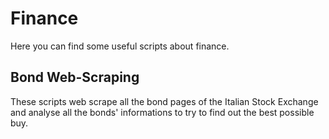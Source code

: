 # Finance
Here you can find some useful scripts about finance.

## Bond Web-Scraping
These scripts web scrape all the bond pages of the Italian Stock Exchange and analyse all the bonds' informations to try to find out the best possible buy.

